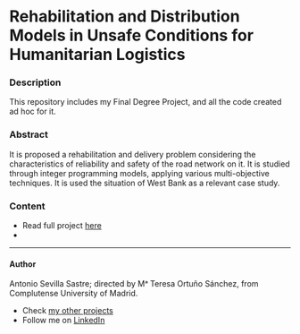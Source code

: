 # Rehabilitation and Distribution Models in Unsafe Conditions for Humanitarian Logistics

### Description
This repository includes my Final Degree Project, and all the code created ad hoc for it.

### Abstract
It is proposed a rehabilitation and delivery problem considering the characteristics of reliability and safety of the road network on it.
It is studied through integer programming models, applying various multi-objective techniques.
It is used the situation of West Bank as a relevant case study.

### Content
- Read full project [here](https://github.com/asevillasastre/UCM-Rehabilitation-and-Distribution-Models/blob/main/TFG-Antonio-Sevila-Sastre.pdf)
- 

-------------------------------------------------------------------------------

#### Author
Antonio Sevilla Sastre; directed by Mᵃ Teresa Ortuño Sánchez, from Complutense University of Madrid.

- Check [my other projects](https://github.com/asevillasastre)
- Follow me on [LinkedIn](https://www.linkedin.com/in/asevillasastre/)
